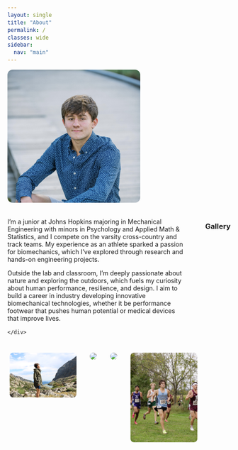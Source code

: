 ```yaml
---
layout: single
title: "About"
permalink: /
classes: wide
sidebar:
  nav: "main"
---
```


<div style="display:flex; align-items:flex-start; gap:20px; flex-wrap:wrap;">
  <img src="/assets/images/IMG_3989.jpg" alt="Photo of me" style="max-width:300px; border-radius:12px;">

  <div style="flex:1; min-width:260px;">
    <p>
      I’m a junior at Johns Hopkins majoring in Mechanical Engineering with minors in
      Psychology and Applied Math & Statistics, and I compete on the varsity cross-country
      and track teams. My experience as an athlete sparked a passion for biomechanics, which I’ve explored
      through research and hands-on engineering projects.
    </p>
    <p>
      Outside the lab and classroom, I’m deeply passionate about nature and exploring the outdoors, which
      fuels my curiosity about human performance, resilience, and design. I aim to build a career in industry developing
      innovative biomechanical technologies, whether it be performance footwear that pushes human potential or medical
      devices that improve lives.
    </p>
        
    </div>
</div>


---

### Gallery

<img src="/assets/images/IMG_0040.JPG" style="max-width:30%;margin:5px;border-radius:8px;">
<img src="/assets/images/IMG_0496.jpg" style="max-width:30%;margin:5px;border-radius:8px;">
<img src="/assets/images/IMG_6609.JPG" style="max-width:30%;margin:5px;border-radius:8px;">
<img src="/assets/images/IMG_7506.jpg" style="max-width:30%;margin:5px;border-radius:8px;">
